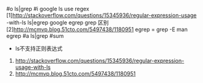 #o
ls|grep
#i
google ls use regex
[1]http://stackoverflow.com/questions/15345936/regular-expression-usage
-with-ls
ls|egrep
google egrep grep  区别
[2]http://mcmvp.blog.51cto.com/5497438/1180951
egrep = grep -E
man egrep
#a
ls|grep
#sum
- ls不支持正则表达式
1. http://stackoverflow.com/questions/15345936/regular-expression-usage-with-ls
2. http://mcmvp.blog.51cto.com/5497438/1180951
